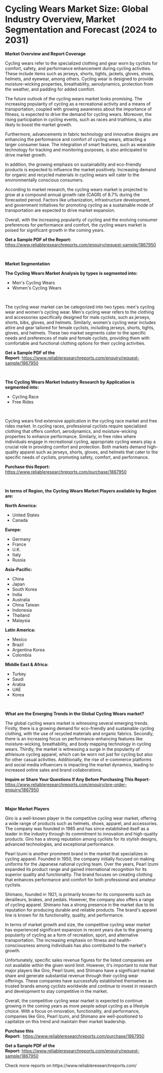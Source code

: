 <p><h1>Cycling Wears Market Size: Global Industry Overview, Market Segmentation and Forecast (2024 to 2031)</h1></p><p><strong>Market Overview and Report Coverage</strong></p>
<p><p>Cycling wears refer to the specialized clothing and gear worn by cyclists for comfort, safety, and performance enhancement during cycling activities. These include items such as jerseys, shorts, tights, jackets, gloves, shoes, helmets, and eyewear, among others. Cycling wear is designed to provide moisture-wicking properties, breathability, aerodynamics, protection from the weather, and padding for added comfort.</p><p>The future outlook of the cycling wears market looks promising. The increasing popularity of cycling as a recreational activity and a means of transportation, coupled with growing awareness about the importance of fitness, is expected to drive the demand for cycling wears. Moreover, the rising participation in cycling events, such as races and triathlons, is also likely to boost the market growth.</p><p>Furthermore, advancements in fabric technology and innovative designs are enhancing the performance and comfort of cycling wears, attracting a larger consumer base. The integration of smart features, such as wearable technology for tracking and monitoring purposes, is also anticipated to drive market growth.</p><p>In addition, the growing emphasis on sustainability and eco-friendly products is expected to influence the market positively. Increasing demand for organic and recycled materials in cycling wears will cater to the environmentally conscious consumers.</p><p>According to market research, the cycling wears market is projected to grow at a compound annual growth rate (CAGR) of 8.7% during the forecasted period. Factors like urbanization, infrastructure development, and government initiatives for promoting cycling as a sustainable mode of transportation are expected to drive market expansion.</p><p>Overall, with the increasing popularity of cycling and the evolving consumer preferences for performance and comfort, the cycling wears market is poised for significant growth in the coming years.</p></p>
<p><strong>Get a Sample PDF of the Report:</strong> <a href="https://www.reliableresearchreports.com/enquiry/request-sample/1867950">https://www.reliableresearchreports.com/enquiry/request-sample/1867950</a></p>
<p>&nbsp;</p>
<p><strong>Market Segmentation</strong></p>
<p><strong>The Cycling Wears Market Analysis by types is segmented into:</strong></p>
<p><ul><li>Men's Cycling Wears</li><li>Women's Cycling Wears</li></ul></p>
<p>&nbsp;</p>
<p><p>The cycling wear market can be categorized into two types: men's cycling wear and women's cycling wear. Men's cycling wear refers to the clothing and accessories specifically designed for male cyclists, such as jerseys, shorts, bibs, gloves, and helmets. Similarly, women's cycling wear includes attire and gear tailored for female cyclists, including jerseys, shorts, tights, gloves, and helmets. These two market segments cater to the specific needs and preferences of male and female cyclists, providing them with comfortable and functional clothing options for their cycling activities.</p></p>
<p><strong>Get a Sample PDF of the Report:</strong>&nbsp;<a href="https://www.reliableresearchreports.com/enquiry/request-sample/1867950">https://www.reliableresearchreports.com/enquiry/request-sample/1867950</a></p>
<p>&nbsp;</p>
<p><strong>The Cycling Wears Market Industry Research by Application is segmented into:</strong></p>
<p><ul><li>Cycling Race</li><li>Free Rides</li></ul></p>
<p>&nbsp;</p>
<p><p>Cycling wears find extensive application in the cycling race market and free rides market. In cycling races, professional cyclists require specialized clothing that offers comfort, aerodynamics, and moisture-wicking properties to enhance performance. Similarly, in free rides where individuals engage in recreational cycling, appropriate cycling wears play a crucial role in providing comfort and protection. Both markets demand high-quality apparel such as jerseys, shorts, gloves, and helmets that cater to the specific needs of cyclists, promoting safety, comfort, and performance.</p></p>
<p><strong>Purchase this Report:</strong>&nbsp; <a href="https://www.reliableresearchreports.com/purchase/1867950">https://www.reliableresearchreports.com/purchase/1867950</a></p>
<p>&nbsp;</p>
<p><strong>In terms of Region, the Cycling Wears Market Players available by Region are:</strong></p>
<p>
    <p> <strong> North America: </strong>
        <ul>
            <li>United States</li>
            <li>Canada</li>
        </ul>
        </p> 
    <p> <strong> Europe: </strong>
        <ul>
            <li>Germany</li>
            <li>France</li>
            <li>U.K.</li>
            <li>Italy</li>
            <li>Russia</li>
        </ul>
        </p> 
    <p> <strong> Asia-Pacific: </strong>
        <ul>
            <li>China</li>
            <li>Japan</li>
            <li>South Korea</li>
            <li>India</li>
            <li>Australia</li>
            <li>China Taiwan</li>
            <li>Indonesia</li>
            <li>Thailand</li>
            <li>Malaysia</li>
        </ul>
        </p> 
    <p> <strong> Latin America: </strong>
        <ul>
            <li>Mexico</li>
            <li>Brazil</li>
            <li>Argentina Korea</li>
            <li>Colombia</li>
        </ul>
        </p> 
    <p> <strong> Middle East & Africa: </strong>
        <ul>
            <li>Turkey</li>
            <li>Saudi</li>
            <li>Arabia</li>
            <li>UAE</li>
            <li>Korea</li>
        </ul>
    </p>
    </p>
<p>&nbsp;</p>
<p><strong>What are the Emerging Trends in the Global Cycling Wears market?</strong></p>
<p><p>The global cycling wears market is witnessing several emerging trends. Firstly, there is a growing demand for eco-friendly and sustainable cycling clothing, with the use of recycled materials and organic fabrics. Secondly, there is an increasing focus on performance-enhancing features like moisture-wicking, breathability, and body mapping technology in cycling wears. Thirdly, the market is witnessing a surge in the popularity of athleisure cycling apparel, which can be worn not just for cycling but also for other casual activities. Additionally, the rise of e-commerce platforms and social media influencers is impacting the market dynamics, leading to increased online sales and brand collaborations.</p></p>
<p><strong>Inquire or Share Your Questions If Any Before Purchasing This Report</strong>- <a href="https://www.reliableresearchreports.com/enquiry/pre-order-enquiry/1867950">https://www.reliableresearchreports.com/enquiry/pre-order-enquiry/1867950</a></p>
<p>&nbsp;</p>
<p><strong>Major Market Players</strong></p>
<p><p>Giro is a well-known player in the competitive cycling wear market, offering a wide range of products such as helmets, shoes, apparel, and accessories. The company was founded in 1985 and has since established itself as a leader in the industry through its commitment to innovation and high-quality products. Giro has a strong reputation among cyclists for its stylish designs, advanced technologies, and exceptional performance.</p><p>Pearl Izumi is another prominent brand in the market that specializes in cycling apparel. Founded in 1950, the company initially focused on making uniforms for the Japanese national cycling team. Over the years, Pearl Izumi expanded its product range and gained international recognition for its superior quality and functionality. The brand focuses on creating clothing that enhances performance and comfort for both professional and amateur cyclists.</p><p>Shimano, founded in 1921, is primarily known for its components such as derailleurs, brakes, and pedals. However, the company also offers a range of cycling apparel. Shimano has a strong presence in the market due to its reputation for producing durable and reliable products. The brand's apparel line is known for its functionality, quality, and performance.</p><p>In terms of market growth and size, the competitive cycling wear market has experienced significant expansion in recent years due to the growing popularity of cycling as a form of recreation, sport, and alternative transportation. The increasing emphasis on fitness and health-consciousness among individuals has also contributed to the market's growth.</p><p>Unfortunately, specific sales revenue figures for the listed companies are not available within the given word limit. However, it's important to note that major players like Giro, Pearl Izumi, and Shimano have a significant market share and generate substantial revenue through their cycling wear offerings. These companies have successfully established themselves as trusted brands among cyclists worldwide and continue to invest in research and development to stay competitive in the market.</p><p>Overall, the competitive cycling wear market is expected to continue growing in the coming years as more people adopt cycling as a lifestyle choice. With a focus on innovation, functionality, and performance, companies like Giro, Pearl Izumi, and Shimano are well-positioned to capitalize on this trend and maintain their market leadership.</p></p>
<p><strong>Purchase this Report:</strong>&nbsp;&nbsp;<a href="https://www.reliableresearchreports.com/purchase/1867950">https://www.reliableresearchreports.com/purchase/1867950</a></p>
<p></p>
<p><strong>Get a Sample PDF of the Report:</strong>&nbsp;<a href="https://www.reliableresearchreports.com/enquiry/request-sample/1867950">https://www.reliableresearchreports.com/enquiry/request-sample/1867950</a></p>
<p>Check more reports on https://www.reliableresearchreports.com/</p>